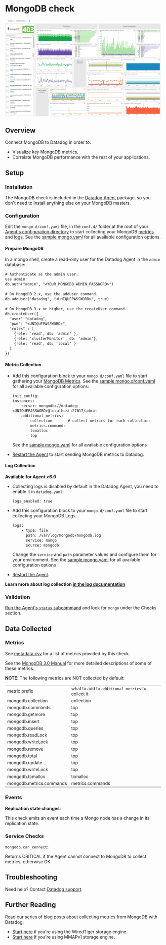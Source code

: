 # MongoDB check

![MongoDB Dashboard][1]

## Overview

Connect MongoDB to Datadog in order to:

* Visualize key MongoDB metrics.
* Correlate MongoDB performance with the rest of your applications.

## Setup
### Installation

The MongoDB check is included in the [Datadog Agent][2] package, so you don't need to install anything else on your MongoDB masters.

### Configuration

Edit the `mongo.d/conf.yaml` file, in the `conf.d/` folder at the root of your [Agent's configuration directory][3] to start collecting your MongoDB [metrics](#metric-collection) and [logs](#log-collection).  See the [sample mongo.yaml][4] for all available configuration options.

#### Prepare MongoDB

In a mongo shell, create a read-only user for the Datadog Agent in the `admin` database:

```
# Authenticate as the admin user.
use admin
db.auth("admin", "<YOUR_MONGODB_ADMIN_PASSWORD>")

# On MongoDB 2.x, use the addUser command.
db.addUser("datadog", "<UNIQUEPASSWORD>", true)

# On MongoDB 3.x or higher, use the createUser command.
db.createUser({
  "user":"datadog",
  "pwd": "<UNIQUEPASSWORD>",
  "roles" : [
    {role: 'read', db: 'admin' },
    {role: 'clusterMonitor', db: 'admin'},
    {role: 'read', db: 'local' }
  ]
})
```

#### Metric Collection

* Add this configuration block to your `mongo.d/conf.yaml` file to start gathering your [MongoDB Metrics](#metrics). See the [sample mongo.d/conf.yaml][4] for all available configuration options:

  ```
  init_config:
  instances:
    - server: mongodb://datadog:<UNIQUEPASSWORD>@localhost:27017/admin
      additional_metrics:
        - collection       # collect metrics for each collection
        - metrics.commands
        - tcmalloc
        - top
  ```
  See the [sample mongo.yaml][4] for all available configuration options

* [Restart the Agent][5] to start sending MongoDB metrics to Datadog.

#### Log Collection

**Available for Agent >6.0**

* Collecting logs is disabled by default in the Datadog Agent, you need to enable it in `datadog.yaml`:

  ```
  logs_enabled: true
  ```

* Add this configuration block to your `mongo.d/conf.yaml` file to start collecting your MongoDB Logs:

  ```
  logs:
      - type: file
        path: /var/log/mongodb/mongodb.log
        service: mongo
        source: mongodb
  ```
  Change the `service` and `path` parameter values and configure them for your environment.
  See the [sample mongo.yaml][4] for all available configuration options

* [Restart the Agent][5].

**Learn more about log collection [in the log documentation][6]**

### Validation

[Run the Agent's `status` subcommand][7] and look for `mongo` under the Checks section.

## Data Collected
### Metrics

See [metadata.csv][8] for a list of metrics provided by this check.

See the [MongoDB 3.0 Manual][9] for more detailed descriptions of some of these metrics.

**NOTE**: The following metrics are NOT collected by default:

|                          |                                                   |
| ---                      | ---                                               |
| metric prefix            | what to add to `additional_metrics` to collect it |
| mongodb.collection       | collection                                        |
| mongodb.commands         | top                                               |
| mongodb.getmore          | top                                               |
| mongodb.insert           | top                                               |
| mongodb.queries          | top                                               |
| mongodb.readLock         | top                                               |
| mongodb.writeLock        | top                                               |
| mongodb.remove           | top                                               |
| mongodb.total            | top                                               |
| mongodb.update           | top                                               |
| mongodb.writeLock        | top                                               |
| mongodb.tcmalloc         | tcmalloc                                          |
| mongodb.metrics.commands | metrics.commands                                  |

### Events

**Replication state changes**:

This check emits an event each time a Mongo node has a change in its replication state.

### Service Checks

`mongodb.can_connect`:

Returns CRITICAL if the Agent cannot connect to MongoDB to collect metrics, otherwise OK.

## Troubleshooting
Need help? Contact [Datadog support][10].

## Further Reading
Read our series of blog posts about collecting metrics from MongoDB with Datadog:

* [Start here][11] if you're using the WiredTiger storage engine.
* [Start here][12] if you're using MMAPv1 storage engine.


[1]: https://raw.githubusercontent.com/DataDog/integrations-core/master/mongo/images/mongo_dashboard.png
[2]: https://app.datadoghq.com/account/settings#agent
[3]: https://docs.datadoghq.com/agent/guide/agent-configuration-files/?tab=agentv6#agent-configuration-directory
[4]: https://github.com/DataDog/integrations-core/blob/master/mongo/datadog_checks/mongo/data/conf.yaml.example
[5]: https://docs.datadoghq.com/agent/guide/agent-commands/?tab=agentv6#start-stop-and-restart-the-agent
[6]: https://docs.datadoghq.com/logs
[7]: https://docs.datadoghq.com/agent/guide/agent-commands/?tab=agentv6#agent-status-and-information
[8]: https://github.com/DataDog/integrations-core/blob/master/mongo/metadata.csv
[9]: https://docs.mongodb.org/manual/reference/command/dbStats
[10]: https://docs.datadoghq.com/help
[11]: https://www.datadoghq.com/blog/monitoring-mongodb-performance-metrics-wiredtiger
[12]: https://www.datadoghq.com/blog/monitoring-mongodb-performance-metrics-mmap
